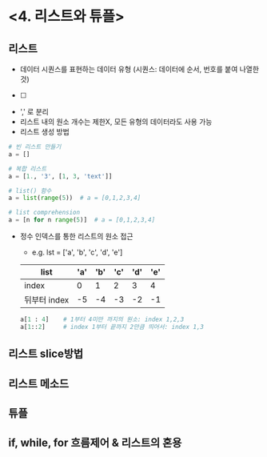# <4. 리스트와 튜플>

## 리스트
- 데이터 시퀀스를 표현하는 데이터 유형	(시퀀스: 데이터에 순서, 번호를 붙여 나열한 것)
- [  ]
- ',' 로 분리
- 리스트 내의 원소 개수는 제한X, 모든 유형의 데이터라도 사용 가능
- 리스트 생성 방법

```python
# 빈 리스트 만들기
a = []

# 복합 리스트
a = [1., '3', [1, 3, 'text']]

# list() 함수
a = list(range(5))	# a = [0,1,2,3,4]

# list comprehension
a = [n for n range(5)]	# a = [0,1,2,3,4]

```

- 정수 인덱스를 통한 리스트의 원소 접근
	- e.g. lst = ['a', 'b', 'c', 'd', 'e']
	
	|list|'a'|'b'|'c'|'d'|'e'|
    |--|--|--|--|--|--|
    |index|0|1|2|3|4|
    |뒤부터 index|-5|-4|-3|-2|-1|

	```python
    a[1 : 4]	# 1부터 4미만 까지의 원소: index 1,2,3
    a[1::2]		# index 1부터 끝까지 2만큼 띄어서: index 1,3
    ```

## 리스트 slice방법


## 리스트 메소드

## 튜플

## if, while, for 흐름제어 & 리스트의 혼용